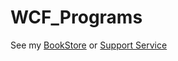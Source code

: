 # WCF_Programs

See my [BookStore](https://github.com/merisahakyan/WCF_Programs/tree/master/BookService) or [Support Service](https://github.com/merisahakyan/WCF_Programs/tree/master/Support)
